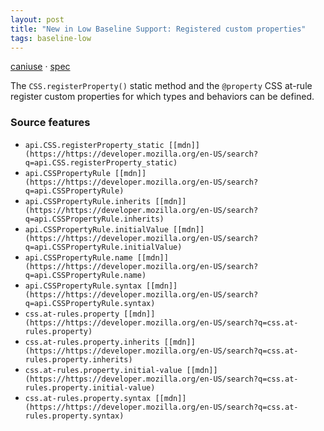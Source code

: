 ```yaml
---
layout: post
title: "New in Low Baseline Support: Registered custom properties"
tags: baseline-low
---
```


[caniuse](https://caniuse.com/?search=registered-custom-properties) · [spec](https://drafts.css-houdini.org/css-properties-values-api-1/)

The `CSS.registerProperty()` static method and the `@property` CSS at-rule register custom properties for which types and behaviors can be defined.

### Source features

- ``api.CSS.registerProperty_static [[mdn]](https://https://developer.mozilla.org/en-US/search?q=api.CSS.registerProperty_static)``
- ``api.CSSPropertyRule [[mdn]](https://https://developer.mozilla.org/en-US/search?q=api.CSSPropertyRule)``
- ``api.CSSPropertyRule.inherits [[mdn]](https://https://developer.mozilla.org/en-US/search?q=api.CSSPropertyRule.inherits)``
- ``api.CSSPropertyRule.initialValue [[mdn]](https://https://developer.mozilla.org/en-US/search?q=api.CSSPropertyRule.initialValue)``
- ``api.CSSPropertyRule.name [[mdn]](https://https://developer.mozilla.org/en-US/search?q=api.CSSPropertyRule.name)``
- ``api.CSSPropertyRule.syntax [[mdn]](https://https://developer.mozilla.org/en-US/search?q=api.CSSPropertyRule.syntax)``
- ``css.at-rules.property [[mdn]](https://https://developer.mozilla.org/en-US/search?q=css.at-rules.property)``
- ``css.at-rules.property.inherits [[mdn]](https://https://developer.mozilla.org/en-US/search?q=css.at-rules.property.inherits)``
- ``css.at-rules.property.initial-value [[mdn]](https://https://developer.mozilla.org/en-US/search?q=css.at-rules.property.initial-value)``
- ``css.at-rules.property.syntax [[mdn]](https://https://developer.mozilla.org/en-US/search?q=css.at-rules.property.syntax)``
